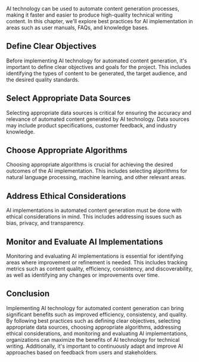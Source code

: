 

AI technology can be used to automate content generation processes, making it faster and easier to produce high-quality technical writing content. In this chapter, we'll explore best practices for AI implementation in areas such as user manuals, FAQs, and knowledge bases.

Define Clear Objectives
-----------------------

Before implementing AI technology for automated content generation, it's important to define clear objectives and goals for the project. This includes identifying the types of content to be generated, the target audience, and the desired quality standards.

Select Appropriate Data Sources
-------------------------------

Selecting appropriate data sources is critical for ensuring the accuracy and relevance of automated content generated by AI technology. Data sources may include product specifications, customer feedback, and industry knowledge.

Choose Appropriate Algorithms
-----------------------------

Choosing appropriate algorithms is crucial for achieving the desired outcomes of the AI implementation. This includes selecting algorithms for natural language processing, machine learning, and other relevant areas.

Address Ethical Considerations
------------------------------

AI implementations in automated content generation must be done with ethical considerations in mind. This includes addressing issues such as bias, privacy, and transparency.

Monitor and Evaluate AI Implementations
---------------------------------------

Monitoring and evaluating AI implementations is essential for identifying areas where improvement or refinement is needed. This includes tracking metrics such as content quality, efficiency, consistency, and discoverability, as well as identifying any changes or improvements over time.

Conclusion
----------

Implementing AI technology for automated content generation can bring significant benefits such as improved efficiency, consistency, and quality. By following best practices such as defining clear objectives, selecting appropriate data sources, choosing appropriate algorithms, addressing ethical considerations, and monitoring and evaluating AI implementations, organizations can maximize the benefits of AI technology for technical writing. Additionally, it's important to continuously adapt and improve AI approaches based on feedback from users and stakeholders.
